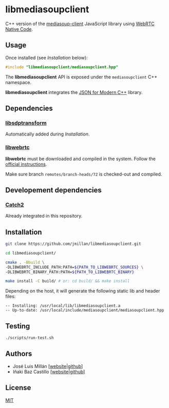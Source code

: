 # libmediasoupclient

C++ version of the [mediasoup-client](https://github.com/versatica/mediasoup-client/) JavaScript library using [WebRTC Native Code](https://webrtc.org/native-code).

## Usage

Once installed (see *Installation* below):

```c++
#include "libmediasoupclient/mediasoupclient.hpp"
```

The **libmediasoupclient** API is exposed under the `mediasoupclient` C++ namespace.

**libmediasoupclient** integrates the [JSON for Modern C++](https://github.com/nlohmann/json/) library.


## Dependencies

### [libsdptransform](https://github.com/ibc/libsdptransform)

Automatically added during *Installation*.

### [libwebrtc](https://webrtc.org)

**libwebrtc** must be downloaded and compiled in the system. Follow the [official instructions](https://webrtc.org/native-code/development/).

Make sure branch `remotes/branch-heads/72` is checked-out and compiled.

## Developement dependencies

### [Catch2](https://github.com/catchorg/Catch2)

Already integrated in this repository.

## Installation

```bash
git clone https://github.com/jmillan/libmediasoupclient.git

cd libmediasoupclient/

cmake . -Bbuild \
-DLIBWEBRTC_INCLUDE_PATH:PATH=${PATH_TO_LIBWEBRTC_SOURCES} \
-DLIBWEBRTC_BINARY_PATH:PATH=${PATH_TO_LIBWEBRTC_BINARY}

make install -C build/ # or: cd build/ && make install
```

Depending on the host, it will generate the following static lib and header files:

```
-- Installing: /usr/local/lib/libmediasoupclient.a
-- Up-to-date: /usr/local/include/mediasoupclient/mediasoupclient.hpp
```


## Testing

```bash
./scripts/run-test.sh
```


## Authors

* José Luis Millán [[website](https://jssip.net)|[github](https://github.com/jmillan/)]
* Iñaki Baz Castillo [[website](https://inakibaz.me)|[github](https://github.com/ibc/)]


## License

[MIT](LICENSE)
